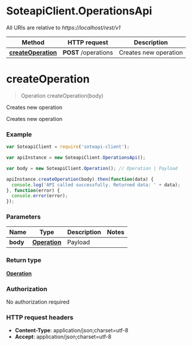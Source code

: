 # SoteapiClient.OperationsApi

All URIs are relative to *https://localhost/rest/v1*

Method | HTTP request | Description
------------- | ------------- | -------------
[**createOperation**](OperationsApi.md#createOperation) | **POST** /operations | Creates new operation


<a name="createOperation"></a>
# **createOperation**
> Operation createOperation(body)

Creates new operation

Creates new operation

### Example
```javascript
var SoteapiClient = require('soteapi-client');

var apiInstance = new SoteapiClient.OperationsApi();

var body = new SoteapiClient.Operation(); // Operation | Payload

apiInstance.createOperation(body).then(function(data) {
  console.log('API called successfully. Returned data: ' + data);
}, function(error) {
  console.error(error);
});

```

### Parameters

Name | Type | Description  | Notes
------------- | ------------- | ------------- | -------------
 **body** | [**Operation**](Operation.md)| Payload | 

### Return type

[**Operation**](Operation.md)

### Authorization

No authorization required

### HTTP request headers

 - **Content-Type**: application/json;charset=utf-8
 - **Accept**: application/json;charset=utf-8

